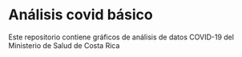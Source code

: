 # Análisis covid básico
Este repositorio contiene gráficos de análisis de datos COVID-19 del Ministerio de Salud de Costa Rica
